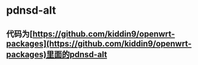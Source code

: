 # pdnsd-alt
## 代码为[https://github.com/kiddin9/openwrt-packages](https://github.com/kiddin9/openwrt-packages)里面的pdnsd-alt
